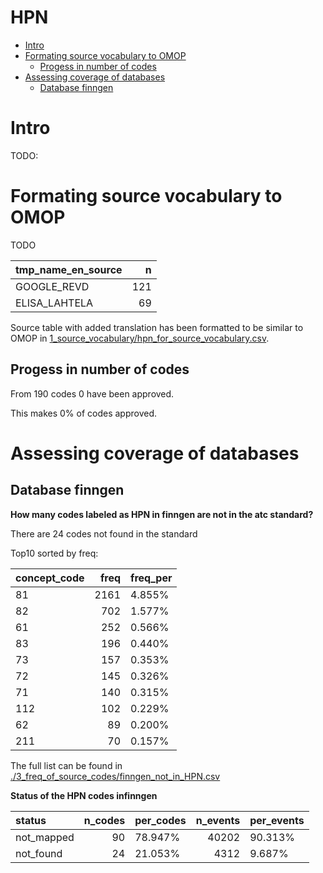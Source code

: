 HPN
================

  - [Intro](#intro)
  - [Formating source vocabulary to
    OMOP](#formating-source-vocabulary-to-omop)
      - [Progess in number of codes](#progess-in-number-of-codes)
  - [Assessing coverage of databases](#assessing-coverage-of-databases)
      - [Database finngen](#database-finngen)

# Intro

TODO:

# Formating source vocabulary to OMOP

TODO

<div class="kable-table">

| tmp\_name\_en\_source |   n |
| :-------------------- | --: |
| GOOGLE\_REVD          | 121 |
| ELISA\_LAHTELA        |  69 |

</div>

Source table with added translation has been formatted to be similar to
OMOP in
[1\_source\_vocabulary/hpn\_for\_source\_vocabulary.csv](1_source_vocabulary/hpn_for_source_vocabulary.csv).

## Progess in number of codes

From 190 codes 0 have been approved.

This makes 0% of codes approved.

# Assessing coverage of databases

## Database finngen

**How many codes labeled as HPN in finngen are not in the atc
standard?**

There are 24 codes not found in the standard

Top10 sorted by freq:

<div class="kable-table">

| concept\_code | freq | freq\_per |
| :------------ | ---: | :-------- |
| 81            | 2161 | 4.855%    |
| 82            |  702 | 1.577%    |
| 61            |  252 | 0.566%    |
| 83            |  196 | 0.440%    |
| 73            |  157 | 0.353%    |
| 72            |  145 | 0.326%    |
| 71            |  140 | 0.315%    |
| 112           |  102 | 0.229%    |
| 62            |   89 | 0.200%    |
| 211           |   70 | 0.157%    |

</div>

The full list can be found in
[./3\_freq\_of\_source\_codes/finngen\_not\_in\_HPN.csv](./3_freq_of_source_codes/finngen_not_in_HPN.csv)

**Status of the HPN codes infinngen**

<div class="kable-table">

| status      | n\_codes | per\_codes | n\_events | per\_events |
| :---------- | -------: | :--------- | --------: | :---------- |
| not\_mapped |       90 | 78.947%    |     40202 | 90.313%     |
| not\_found  |       24 | 21.053%    |      4312 | 9.687%      |

</div>
